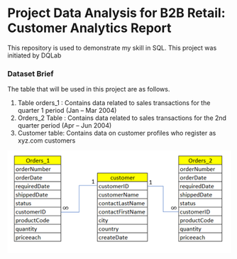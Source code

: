 # Project Data Analysis for B2B Retail: Customer Analytics Report
 
This repository is used to demonstrate my skill in SQL. This project was initiated by DQLab

### Dataset Brief
The table that will be used in this project are as follows.

<ol>
    <li>Table orders_1 : Contains data related to sales transactions for the quarter 1 period (Jan – Mar 2004)</li>
    <li>Orders_2 Table : Contains data related to sales transactions for the 2nd quarter period (Apr – Jun 2004)</li>
    <li>Customer table: Contains data on customer profiles who register as xyz.com customers</li>
</ol>

![image info](./pictures/table_attributes.png)